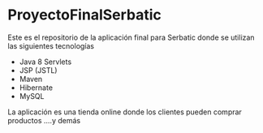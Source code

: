 # ProyectoFinalSerbatic

Este es el repositorio de la aplicación final para Serbatic donde se utilizan las siguientes tecnologías
- Java 8 Servlets
- JSP (JSTL)
- Maven
- Hibernate
- MySQL

La aplicación es una tienda online donde los clientes pueden comprar productos ....y demás

